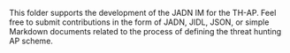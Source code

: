 This folder supports the development of the JADN IM for the TH-AP. Feel free to submit contributions in the form of JADN, JIDL, JSON, or simple Markdown documents related to the process of defining the threat hunting AP scheme.